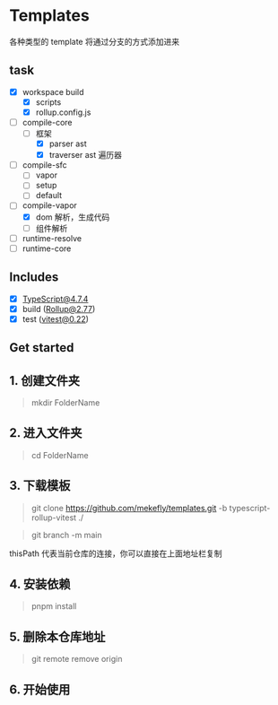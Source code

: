 # Templates

各种类型的 template 将通过分支的方式添加进来

## task

- [x] workspace build
  - [x] scripts
  - [x] rollup.config.js
- [ ] compile-core
  - [ ] 框架
    - [x] parser ast
    - [x] traverser ast 遍历器
- [ ] compile-sfc
  - [ ] vapor
  - [ ] setup
  - [ ] default
- [ ] compile-vapor
  - [x] dom 解析，生成代码
  - [ ] 组件解析
- [ ] runtime-resolve
- [ ] runtime-core

## Includes

- [x] TypeScript@4.7.4
- [x] build (Rollup@2.77)
- [x] test (vitest@0.22)

## Get started

## 1. 创建文件夹

> mkdir FolderName

## 2. 进入文件夹

> cd FolderName

## 3. 下载模板

> git clone <https://github.com/mekefly/templates.git> -b typescript-rollup-vitest ./

> git branch -m main

thisPath 代表当前仓库的连接，你可以直接在上面地址栏复制

## 4. 安装依赖

> pnpm install

## 5. 删除本仓库地址

> git remote remove origin

## 6. 开始使用

